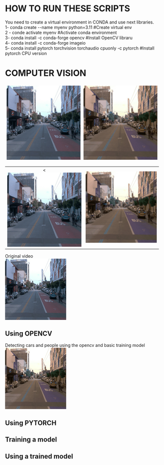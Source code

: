 # HOW TO RUN THESE SCRIPTS
You need to create a virtual environment in CONDA and use next libraries. <br>
1-  conda create --name myenv python=3.11 #Create virtual env <br>
2 - conde activate myenv #Activate conda environment <br>
3-  conda install -c conda-forge opencv #Install OpenCV libraru <br> 
4-  conda install -c conda-forge imageio <br>
5-  conda install pytorch torchvision torchaudio cpuonly -c pytorch #Install pytorch CPU version <br>


# COMPUTER VISION
<div style="display: flex;">
    <div style="flex: 50%; padding: 5px;">
        <img src="https://github.com/marcjesus/udacity/blob/main/01_ObjectDetection/output.gif" alt="Image 1" width="400" />
    </div>
    <div style="flex: 50%; padding: 5px;">
        <img src="https://github.com/marcjesus/udacity/blob/main/01_ObjectDetection/OPENCV_output_gif.gif" alt="Image 2" width="400" />
    </div>
</div>

<table>
  <tr>
    <td align="center"><<img src="https://github.com/marcjesus/udacity/blob/main/01_ObjectDetection/output.gif" alt="Image 1" width="400" /></td>
    <td align="center"><img src="https://github.com/marcjesus/udacity/blob/main/01_ObjectDetection/OPENCV_output_gif.gif" alt="Image 2" width="400" /></td>
  </tr>
</table>


Original video<br>
![](https://github.com/marcjesus/udacity/blob/main/01_ObjectDetection/output.gif)

## Using OPENCV
Detecting cars and people using the opencv and basic training model<br>
![](https://github.com/marcjesus/udacity/blob/main/01_ObjectDetection/OPENCV_output_gif.gif)

## Using PYTORCH

## Training a model



## Using a trained model    